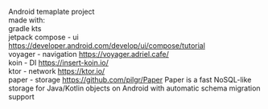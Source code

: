 Android temaplate project  
made with:  
gradle kts  
jetpack compose - ui https://developer.android.com/develop/ui/compose/tutorial  
voyager - navigation https://voyager.adriel.cafe/  
koin - DI https://insert-koin.io/  
ktor - network https://ktor.io/  
paper - storage https://github.com/pilgr/Paper Paper is a fast NoSQL-like storage for Java/Kotlin objects on Android with automatic schema migration support  
